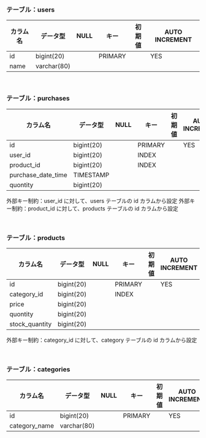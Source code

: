### テーブル：users
| カラム名 | データ型 | NULL | キー | 初期値 | AUTO INCREMENT |
| ---- | ---- | ---- | ---- | ---- | ---- |
| id | bigint(20) |  | PRIMARY |  | YES |
| name | varchar(80) |  |  |  |

<br>

### テーブル：purchases
| カラム名 | データ型 | NULL | キー | 初期値 | AUTO INCREMENT |
| ---- | ---- | ---- | ---- | ---- | ---- |
| id | bigint(20) |  | PRIMARY |  | YES |
| user_id | bigint(20) |  | INDEX |  |
| product_id | bigint(20) |  | INDEX |  |
| purchase_date_time | TIMESTAMP |  |  |  |
| quontity | bigint(20) |  |  |  |

外部キー制約：user_id に対して、users テーブルの id カラムから設定
外部キー制約：product_id に対して、products テーブルの id カラムから設定

<br>

### テーブル：products
| カラム名 | データ型 | NULL | キー | 初期値 | AUTO INCREMENT |
| ---- | ---- | ---- | ---- | ---- | ---- |
| id | bigint(20) |  | PRIMARY |  | YES |
| category_id | bigint(20) |  | INDEX |  |
| price | bigint(20) |  |  |  |
| quontity | bigint(20) |  |  |  |
| stock_quantity | bigint(20) |  |  |  |

外部キー制約：category_id に対して、category テーブルの id カラムから設定

<br>

### テーブル：categories
| カラム名 | データ型 | NULL | キー | 初期値 | AUTO INCREMENT |
| ---- | ---- | ---- | ---- | ---- | ---- |
| id | bigint(20) |  | PRIMARY |  | YES |
| category_name | varchar(80) |  |  |  |
